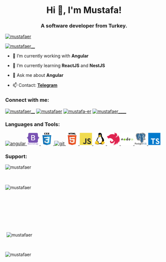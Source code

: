 <h1 align="center">Hi 👋, I'm Mustafa!</h1>
<h3 align="center">A software developer from Turkey.</h3>

<p align="left"> <a href="https://github.com/ryo-ma/github-profile-trophy"><img src="https://github-profile-trophy.vercel.app/?username=mustafaer" alt="mustafaer" /></a> </p>

<p align="left"> <a href="https://twitter.com/mustafaer__" target="blank"><img src="https://img.shields.io/twitter/follow/mustafaer__?logo=twitter&style=for-the-badge" alt="mustafaer__" /></a> </p>

- 🔭 I’m currently working with **Angular**

- 🌱 I’m currently learning **ReactJS** and **NestJS**

- 💬 Ask me about **Angular**

- 📫 Contact: **[Telegram](https://t.me/mustafaer)**

<h3 align="left">Connect with me:</h3>
<p align="left">
<a href="https://twitter.com/mustafaer__" target="blank"><img align="center" src="https://raw.githubusercontent.com/rahuldkjain/github-profile-readme-generator/master/src/images/icons/Social/twitter.svg" alt="mustafaer__" height="30" width="40" /></a>
<a href="https://linkedin.com/in/mustafaer" target="blank"><img align="center" src="https://raw.githubusercontent.com/rahuldkjain/github-profile-readme-generator/master/src/images/icons/Social/linked-in-alt.svg" alt="mustafaer" height="30" width="40" /></a>
<a href="https://stackoverflow.com/users/mustafa-er" target="blank"><img align="center" src="https://raw.githubusercontent.com/rahuldkjain/github-profile-readme-generator/master/src/images/icons/Social/stack-overflow.svg" alt="mustafa-er" height="30" width="40" /></a>
<a href="https://instagram.com/mustafaer____" target="blank"><img align="center" src="https://raw.githubusercontent.com/rahuldkjain/github-profile-readme-generator/master/src/images/icons/Social/instagram.svg" alt="mustafaer____" height="30" width="40" /></a>
</p>

<h3 align="left">Languages and Tools:</h3>
<p align="left"> <a href="https://angular.io" target="_blank" rel="noreferrer"> <img src="https://angular.io/assets/images/logos/angular/angular.svg" alt="angular" width="40" height="40"/> </a> <a href="https://getbootstrap.com" target="_blank" rel="noreferrer"> <img src="https://raw.githubusercontent.com/devicons/devicon/master/icons/bootstrap/bootstrap-plain-wordmark.svg" alt="bootstrap" width="40" height="40"/> </a> <a href="https://www.w3schools.com/css/" target="_blank" rel="noreferrer"> <img src="https://raw.githubusercontent.com/devicons/devicon/master/icons/css3/css3-original-wordmark.svg" alt="css3" width="40" height="40"/> </a> <a href="https://git-scm.com/" target="_blank" rel="noreferrer"> <img src="https://www.vectorlogo.zone/logos/git-scm/git-scm-icon.svg" alt="git" width="40" height="40"/> </a> <a href="https://www.w3.org/html/" target="_blank" rel="noreferrer"> <img src="https://raw.githubusercontent.com/devicons/devicon/master/icons/html5/html5-original-wordmark.svg" alt="html5" width="40" height="40"/> </a> <a href="https://developer.mozilla.org/en-US/docs/Web/JavaScript" target="_blank" rel="noreferrer"> <img src="https://raw.githubusercontent.com/devicons/devicon/master/icons/javascript/javascript-original.svg" alt="javascript" width="40" height="40"/> </a> <a href="https://www.linux.org/" target="_blank" rel="noreferrer"> <img src="https://raw.githubusercontent.com/devicons/devicon/master/icons/linux/linux-original.svg" alt="linux" width="40" height="40"/> </a> <a href="https://nestjs.com/" target="_blank" rel="noreferrer"> <img src="https://raw.githubusercontent.com/devicons/devicon/master/icons/nestjs/nestjs-plain.svg" alt="nestjs" width="40" height="40"/> </a> <a href="https://nodejs.org" target="_blank" rel="noreferrer"> <img src="https://raw.githubusercontent.com/devicons/devicon/master/icons/nodejs/nodejs-original-wordmark.svg" alt="nodejs" width="40" height="40"/> </a> <a href="https://www.postgresql.org" target="_blank" rel="noreferrer"> <img src="https://raw.githubusercontent.com/devicons/devicon/master/icons/postgresql/postgresql-original-wordmark.svg" alt="postgresql" width="40" height="40"/> </a> <a href="https://www.typescriptlang.org/" target="_blank" rel="noreferrer"> <img src="https://raw.githubusercontent.com/devicons/devicon/master/icons/typescript/typescript-original.svg" alt="typescript" width="40" height="40"/> </a> </p>


<h3 align="left">Support:</h3>
<p><a href="https://www.buymeacoffee.com/mustafaer"> <img align="left" src="https://cdn.buymeacoffee.com/buttons/v2/default-yellow.png" height="50" width="210" alt="mustafaer" /></a></p><br><br><br>


<p><img align="left" src="https://github-readme-stats.vercel.app/api/top-langs?username=mustafaer&show_icons=true&locale=en&layout=compact" alt="mustafaer" /></p>
<br><br><br><br><br><br><br><br>
<p>&nbsp;<img align="center" src="https://github-readme-stats.vercel.app/api?username=mustafaer&show_icons=true&locale=en" alt="mustafaer" /></p>
<br>
<p><img align="center" src="https://github-readme-streak-stats.herokuapp.com/?user=mustafaer&" alt="mustafaer" /></p>
